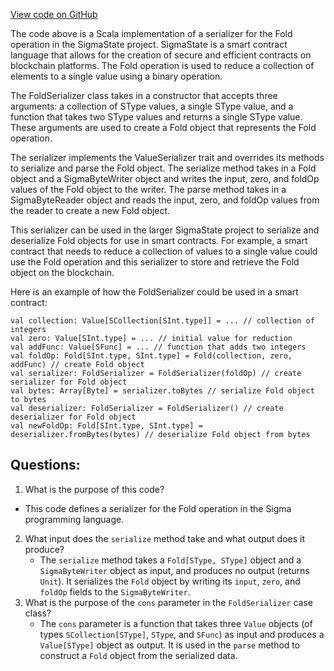 [View code on GitHub](sigmastate-interpreterhttps://github.com/ScorexFoundation/sigmastate-interpreter/interpreter/shared/src/main/scala/sigmastate/serialization/transformers/FoldSerializer.scala)

The code above is a Scala implementation of a serializer for the Fold operation in the SigmaState project. SigmaState is a smart contract language that allows for the creation of secure and efficient contracts on blockchain platforms. The Fold operation is used to reduce a collection of elements to a single value using a binary operation. 

The FoldSerializer class takes in a constructor that accepts three arguments: a collection of SType values, a single SType value, and a function that takes two SType values and returns a single SType value. These arguments are used to create a Fold object that represents the Fold operation. 

The serializer implements the ValueSerializer trait and overrides its methods to serialize and parse the Fold object. The serialize method takes in a Fold object and a SigmaByteWriter object and writes the input, zero, and foldOp values of the Fold object to the writer. The parse method takes in a SigmaByteReader object and reads the input, zero, and foldOp values from the reader to create a new Fold object. 

This serializer can be used in the larger SigmaState project to serialize and deserialize Fold objects for use in smart contracts. For example, a smart contract that needs to reduce a collection of values to a single value could use the Fold operation and this serializer to store and retrieve the Fold object on the blockchain. 

Here is an example of how the FoldSerializer could be used in a smart contract:

```
val collection: Value[SCollection[SInt.type]] = ... // collection of integers
val zero: Value[SInt.type] = ... // initial value for reduction
val addFunc: Value[SFunc] = ... // function that adds two integers
val foldOp: Fold[SInt.type, SInt.type] = Fold(collection, zero, addFunc) // create Fold object
val serializer: FoldSerializer = FoldSerializer(foldOp) // create serializer for Fold object
val bytes: Array[Byte] = serializer.toBytes // serialize Fold object to bytes
val deserializer: FoldSerializer = FoldSerializer() // create deserializer for Fold object
val newFoldOp: Fold[SInt.type, SInt.type] = deserializer.fromBytes(bytes) // deserialize Fold object from bytes
```
## Questions: 
 1. What is the purpose of this code?
   - This code defines a serializer for the Fold operation in the Sigma programming language.
2. What input does the `serialize` method take and what output does it produce?
   - The `serialize` method takes a `Fold[SType, SType]` object and a `SigmaByteWriter` object as input, and produces no output (returns `Unit`). It serializes the `Fold` object by writing its `input`, `zero`, and `foldOp` fields to the `SigmaByteWriter`.
3. What is the purpose of the `cons` parameter in the `FoldSerializer` case class?
   - The `cons` parameter is a function that takes three `Value` objects (of types `SCollection[SType]`, `SType`, and `SFunc`) as input and produces a `Value[SType]` object as output. It is used in the `parse` method to construct a `Fold` object from the serialized data.